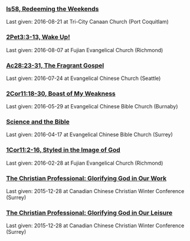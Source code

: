 ### [Is58, Redeeming the Weekends](redeeming-weekends)
Last given: 2016-08-21 at Tri-City Canaan Church (Port Coquitlam)

### [2Pet3:3-13, Wake Up!](wake-up)
Last given: 2016-08-07 at Fujian Evangelical Church (Richmond)

### [Ac28:23-31, The Fragrant Gospel](fragrant-gospel)
Last given: 2016-07-24 at Evangelical Chinese Church (Seattle)

### [2Cor11:18-30, Boast of My Weakness](boast-of-weakness)
Last given: 2016-05-29 at Evangelical Chinese Bible Church (Burnaby)

### [Science and the Bible](science-and-bible)
Last given: 2016-04-17 at Evangelical Chinese Bible Church (Surrey)

### [1Cor11:2-16, Styled in the Image of God](http://seanho.com/styled)
Last given: 2016-02-28 at Fujian Evangelical Church (Richmond)

### [The Christian Professional: Glorifying God in Our Work](http://seanho.com/cccwc-work)
Last given: 2015-12-28 at Canadian Chinese Christian Winter Conference (Surrey)

### [The Christian Professional: Glorifying God in Our Leisure](http://seanho.com/cccwc-play)
Last given: 2015-12-28 at Canadian Chinese Christian Winter Conference (Surrey)
